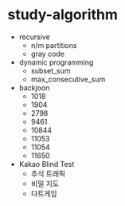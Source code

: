 # study-algorithm

* recursive
	* n/m partitions
	* gray code
* dynamic programming
	* subset_sum
	* max_consecutive_sum
* backjoon
	* 1018
	* 1904
	* 2798
	* 9461
	* 10844
	* 11053
	* 11054
	* 11650
* Kakao Blind Test
	* 추석 트래픽
	* 비밀 지도
	* 다트게임